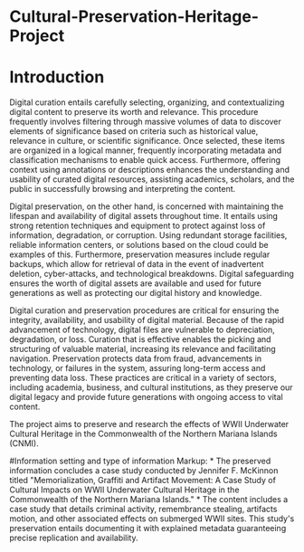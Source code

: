 # Cultural-Preservation-Heritage-Project

# Introduction
Digital curation entails carefully selecting, organizing, and contextualizing digital content to preserve its worth and relevance. This procedure frequently involves filtering through massive volumes of data to discover elements of significance based on criteria such as historical value, relevance in culture, or scientific significance. Once selected, these items are organized in a logical manner, frequently incorporating metadata and classification mechanisms to enable quick access. Furthermore, offering context using annotations or descriptions enhances the understanding and usability of curated digital resources, assisting academics, scholars, and the public in successfully browsing and interpreting the content.

Digital preservation, on the other hand, is concerned with maintaining the lifespan and availability of digital assets throughout time. It entails using strong retention techniques and equipment to protect against loss of information, degradation, or corruption. Using redundant storage facilities, reliable information centers, or solutions based on the cloud could be examples of this. Furthermore, preservation measures include regular backups, which allow for retrieval of data in the event of inadvertent deletion, cyber-attacks, and technological breakdowns. Digital safeguarding ensures the worth of digital assets are available and used for future generations as well as protecting our digital history and knowledge.

Digital curation and preservation procedures are critical for ensuring the integrity, availability, and usability of digital material. Because of the rapid advancement of technology, digital files are vulnerable to depreciation, degradation, or loss. Curation that is effective enables the picking and structuring of valuable material, increasing its relevance and facilitating navigation. Preservation protects data from fraud, advancements in technology, or failures in the system, assuring long-term access and preventing data loss. These practices are critical in a variety of sectors, including academia, business, and cultural institutions, as they preserve our digital legacy and provide future generations with ongoing access to vital content.

The project aims to preserve and research the effects of WWII Underwater Cultural Heritage in the Commonwealth of the Northern Mariana Islands (CNMI).

#Information setting and type of information
Markup: * The preserved information concludes a case study conducted by Jennifer F. McKinnon titled "Memorialization, Graffiti and Artifact Movement: A Case Study of Cultural Impacts on WWII Underwater Cultural Heritage in the Commonwealth of the Northern Mariana Islands."
        * The content includes a case study that details criminal activity, remembrance stealing, artifacts motion, and other associated effects on submerged WWII sites. This study's preservation entails documenting it with explained metadata guaranteeing precise replication and availability.
